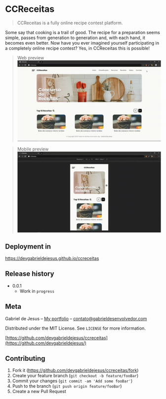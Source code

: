 # CCReceitas

> CCReceitas is a fully online recipe contest platform.

Some say that cooking is a trail of good. The recipe for a preparation seems simple, passes from generation to generation and, with each hand, it becomes even better.
Now have you ever imagined yourself participating in a completely online recipe contest? Yes, in CCReceitas this is possible!

> Web preview
![](public/assets/web-preview.gif)

> Mobile preview
![](public/assets/mobile-preview.gif)

## Deployment in
https://devgabrieldejesus.github.io/ccreceitas

## Release history

* 0.0.1
    * Work in `progress`

## Meta

Gabriel de Jesus – [My portfolio](https://gabrieldesenvolvedor.com/) – contato@gabrieldesenvolvedor.com

Distributed under the MIT License. See `LICENSE` for more information.

[https://github.com/devgabrieldejesus/ccreceitas](https://github.com/devgabrieldejesus/)

## Contributing

1. Fork it (<https://github.com/devgabrieldejesus/ccreceitas/fork>)
2. Create your feature branch (`git checkout -b feature/fooBar`)
3. Commit your changes (`git commit -am 'Add some fooBar'`)
4. Push to the branch (`git push origin feature/fooBar`)
5. Create a new Pull Request
